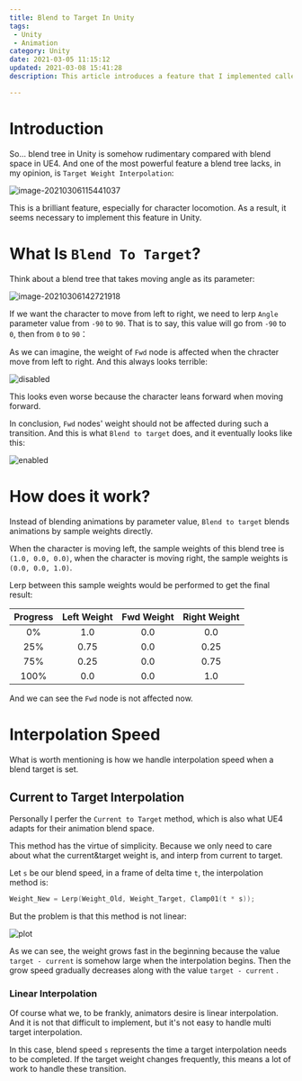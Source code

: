 ```yaml
---
title: Blend to Target In Unity
tags: 
 - Unity
 - Animation
category: Unity
date: 2021-03-05 11:15:12
updated: 2021-03-08 15:41:28
description: This article introduces a feature that I implemented called `blend to target` in Unity Engine, which is widely used in `Cross Fire Mobile` and `Call of Duty Mobile`. 

---
```


# Introduction

So... blend tree in Unity is somehow rudimentary compared with blend space in UE4. And one of the most powerful feature a blend tree lacks, in my opinion, is `Target Weight Interpolation`: 

![image-20210306115441037](image-20210306115441037.png)

This is a brilliant feature, especially for character locomotion. As a result, it seems necessary to implement this feature in Unity. 

# What Is `Blend To Target`? 

Think about a blend tree that takes moving angle as its parameter: 

![image-20210306142721918](image-20210306142721918.png)

If we want the character to move from left to right, we need to lerp `Angle` parameter value from `-90`  to `90`. That is to say, this value will go from `-90` to `0`, then from `0` to `90`：

As we can imagine, the weight of `Fwd` node is affected when the chracter move from left to right. And this always looks terrible: 

![disabled](disabled.gif)

This looks even worse because the character leans forward when moving forward. 



In conclusion, `Fwd` nodes' weight should not be affected during such a transition. And this is what `Blend to target` does, and it eventually looks like this: 

![enabled](enabled.gif)

# How does it work? 

Instead of blending animations by parameter value, `Blend to target` blends animations by sample weights directly.  



When the character is moving left, the sample weights of this blend tree is `(1.0, 0.0, 0.0)`, when the character is moving right, the sample weights is `(0.0, 0.0, 1.0)`. 



Lerp between this sample weights would be performed to get the final result: 


| Progress | Left Weight | Fwd Weight |  Right Weight  |
| :----:| :----: | :----: | :----: |
| 0% | 1.0 | 0.0 | 0.0 |
| 25% | 0.75 | 0.0 | 0.25 |
| 75% | 0.25 | 0.0 | 0.75 |
| 100% | 0.0 | 0.0 | 1.0 |

And we can see the `Fwd` node is not affected now. 

# Interpolation Speed

What is worth mentioning is how we handle interpolation speed when a blend target is set. 

## Current to Target Interpolation

Personally I perfer the `Current to Target` method, which is also what UE4 adapts for their animation blend space. 

This method has the virtue of simplicity. Because we only need to care about what the current&target  weight is, and interp from current to target. 

Let `s` be our blend speed, in a frame of delta time `t`, the interpolation method is: 

```cpp
Weight_New = Lerp(Weight_Old, Weight_Target, Clamp01(t * s)); 
```

But the problem is that this method is not linear: 

![plot](trinket_plot.png)

As we can see, the weight grows fast in the beginning because the value `target - current` is somehow large when the interpolation begins. Then the grow speed gradually decreases along with the value `target - current` . 

### Linear Interpolation
Of course what we, to be frankly, animators desire is linear interpolation. And it is not that difficult to implement, but it's not easy to handle multi target interpolation. 

In this case, blend speed `s` represents the time a target interpolation needs to be completed. If the target weight changes frequently, this means a lot of work to handle these transition. 

